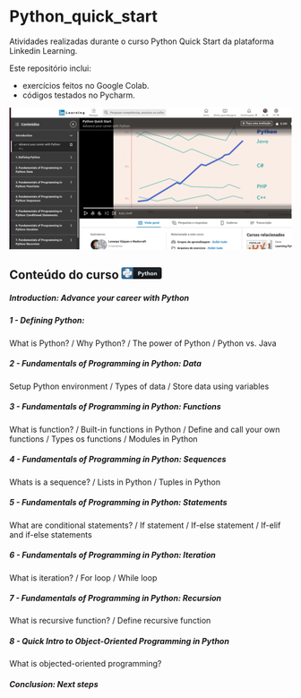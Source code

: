 # Python_quick_start 
Atividades realizadas durante o curso Python Quick Start da plataforma Linkedin Learning.

Este repositório inclui:
- exercícios feitos no Google Colab.
- códigos testados no Pycharm.

![Alt text](https://github.com/rosacarla/python_quick_start/blob/main/capa_py_quickstart.jpg)

## Conteúdo do curso ![Alt text](https://github.com/rosacarla/python_quick_start/blob/main/python_button_icon_151925.png)
##### Introduction: Advance your career with Python
##### 1 - Defining Python:
What is Python? / Why Python? / The power of Python / Python vs. Java
##### 2 - Fundamentals of Programming in Python: Data
Setup Python environment / Types of data / Store data using variables
##### 3 - Fundamentals of Programming in Python: Functions
What is function? / Built-in functions in Python / Define and call your own functions / Types os functions / Modules in Python
##### 4 - Fundamentals of Programming in Python: Sequences
Whats is a sequence? / Lists in Python / Tuples in Python 
##### 5 - Fundamentals of Programming in Python: Statements
What are conditional statements? / If statement / If-else statement / If-elif and if-else statements
##### 6 - Fundamentals of Programming in Python: Iteration
What is iteration? / For loop / While loop 
##### 7 - Fundamentals of Programming in Python: Recursion
What is recursive function? / Define recursive function
##### 8 - Quick Intro to Object-Oriented Programming in Python
What is objected-oriented programming?
##### Conclusion: Next steps
